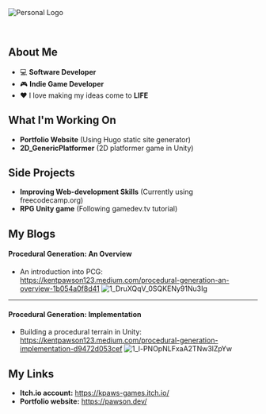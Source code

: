 <img src="https://user-images.githubusercontent.com/58745400/117227706-afdb7800-add4-11eb-897f-c48df5445529.png" alt="Personal Logo" style="text-align: center; margin-bottom: 30px;"/>

## About Me
-   :computer: **Software Developer**
-   :video_game: **Indie Game Developer**
-   :heart: I love making my ideas come to **LIFE**

## What I'm Working On
- **Portfolio Website** (Using Hugo static site generator)
- **2D_GenericPlatformer** (2D platformer game in Unity)

## Side Projects
- **Improving Web-development Skills** (Currently using freecodecamp.org)
- **RPG Unity game** (Following gamedev.tv tutorial)

## My Blogs
#### Procedural Generation: An Overview
- An introduction into PCG: https://kentpawson123.medium.com/procedural-generation-an-overview-1b054a0f8d41
![1_DruXQqV_0SQKENy91Nu3Ig](https://user-images.githubusercontent.com/58745400/123016805-9ee8c500-d388-11eb-8d5e-2881a428a232.png)

---

#### Procedural Generation: Implementation
- Building a procedural terrain in Unity: https://kentpawson123.medium.com/procedural-generation-implementation-d9472d053cef
![1_l-PNOpNLFxaA2TNw3lZpYw](https://user-images.githubusercontent.com/58745400/123016572-2d107b80-d388-11eb-9365-839b4491e244.png)

## My Links
- **Itch.io account:** https://kpaws-games.itch.io/
- **Portfolio website:** https://pawson.dev/
